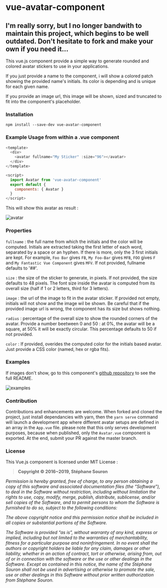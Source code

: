 # vue-avatar-component

## I'm really sorry, but I no longer bandwith to maintain this project, which begins to be well outdated. Don't hesitate to fork and make your own if you need it...

This vue.js component provide a simple way to generate rounded and colored avatar stickers to use in your applications.

If you just provide a name to the component, i will show a colored patch showing the provided name's initials. Its color is depending and is unique for each given name.

If you provide an image url, this image will be shown, sized and truncated to fit into the component's placeholder.

### Installation

`npm install --save-dev vue-avatar-component`

### Example Usage from within a .vue component

```javascript
<template>
  <div>
    <avatar fullname="My Sticker" :size="96"></avatar>
  </div>
</template>

<script>
  import Avatar from 'vue-avatar-component'
  export default {
    components: { Avatar }
  }
</script>
```

This will show this avatar as result :

![avatar](https://raw.githubusercontent.com/ssouron/vue-avatar-component/master/img/example0.jpg)

### Properties

`fullname` :   the full name from which the initials and the color will be computed. Initials are extracted taking the first letter of each word, separated by a space or an hyphen. If there is more, only the 3 first initials are kept. For example, `Foo Bar` gives `FB`, `My Foo-Bar` gives `MFB`, `FOO` gives `F` and `My Fantastic Vue Component` gives `MFV`. If not provided, fullname defaults to '##'.

`size` : the size of the sticker to generate, in pixels. If not provided, the size defaults to 48 pixels. The font size inside the avatar is computed from its overall size (half if 1 or 2 letters, third for 3 letters).

`image` : the url of the image to fit in the avatar sticker. If provided not empty, initials will not show and the image wil be shown. Be careful that if the provided image url is wrong, the component has its size but shows nothing.

`radius` : percentage of the overall size to show the rounded corners of the avatar. Provide a number beetween 0 and 50 : at 0%, the avatar will be a square, at 50% it will be exactly circular. This percentage defaults to 50 if not provided.

`color` : If provided, overides the computed color for the initials based avatar. Just provide a CSS color (named, hex or rgba fits).

### Examples

If images don't show, go to this component's [github repository](https://github.com/ssouron/vue-avatar-component) to see the full README.

![examples](https://raw.githubusercontent.com/ssouron/vue-avatar-component/master/img/examples.png)

### Contribution

Contributions and enhancements are welcome. When forked and cloned the project, just install dependancies with yarn, then the `yarn serve`
command will launch a development app where different avatar setups are defined in an array in the `App.vue` file.
please note that this only serves development purposes, because when published, only the `Avatar.vue` component is exported.
At the end, submit your PR against the master branch.

### License

This Vue.js component is licensed under MIT License :

> **Copyright © 2016~2019, Stéphane Souron**

*Permission is hereby granted, free of charge, to any person obtaining a copy of this software and associated documentation files (the “Software”), to deal in the Software without restriction, including without limitation the rights to use, copy, modify, merge, publish, distribute, sublicense, and/or sell copies of the Software, and to permit persons to whom the Software is furnished to do so, subject to the following conditions:*

*The above copyright notice and this permission notice shall be included in all copies or substantial portions of the Software.*

*The Software is provided “as is”, without warranty of any kind, express or implied, including but not limited to the warranties of merchantability, fitness for a particular purpose and noninfringement. In no event shall the authors or copyright holders be liable for any claim, damages or other liability, whether in an action of contract, tort or otherwise, arising from, out of or in connection with the software or the use or other dealings in the Software.
Except as contained in this notice, the name of the Stéphane Souron shall not be used in advertising or otherwise to promote the sale, use or other dealings in this Software without prior written authorization from Stéphane Souron.*
